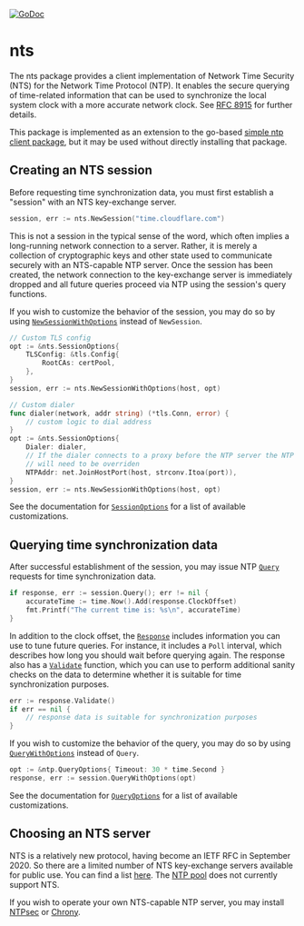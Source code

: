 [![GoDoc](https://godoc.org/github.com/beevik/nts?status.svg)](https://godoc.org/github.com/beevik/nts)

nts
===

The nts package provides a client implementation of Network Time Security
(NTS) for the Network Time Protocol (NTP). It enables the secure querying of
time-related information that can be used to synchronize the local system
clock with a more accurate network clock. See
[RFC 8915](https://tools.ietf.org/html/rfc8915) for further details.

This package is implemented as an extension to the go-based [simple ntp
client package](https://github.com/beevik/ntp), but it may be used without
directly installing that package.


## Creating an NTS session

Before requesting time synchronization data, you must first establish a
"session" with an NTS key-exchange server.

```go
session, err := nts.NewSession("time.cloudflare.com")
```

This is not a session in the typical sense of the word, which often implies a
long-running network connection to a server. Rather, it is merely a collection
of cryptographic keys and other state used to communicate securely with an
NTS-capable NTP server. Once the session has been created, the network
connection to the key-exchange server is immediately dropped and all future
queries proceed via NTP using the session's query functions.

If you wish to customize the behavior of the session, you may do so by using
[`NewSessionWithOptions`](https://godoc.org/github.com/beevik/nts#NewSessionWithOptions)
instead of `NewSession`.

```go
// Custom TLS config
opt := &nts.SessionOptions{
    TLSConfig: &tls.Config{
        RootCAs: certPool,
    },
}
session, err := nts.NewSessionWithOptions(host, opt)

// Custom dialer
func dialer(network, addr string) (*tls.Conn, error) {
    // custom logic to dial address
}
opt := &nts.SessionOptions{
    Dialer: dialer,
    // If the dialer connects to a proxy before the NTP server the NTP address
    // will need to be overriden
    NTPAddr: net.JoinHostPort(host, strconv.Itoa(port)),
}
session, err := nts.NewSessionWithOptions(host, opt)
```

See the documentation for
[`SessionOptions`](https://godoc.org/github.com/beevik/nts#SessionOptions) for a
list of available customizations.

## Querying time synchronization data

After successful establishment of the session, you may issue NTP
[`Query`](https://godoc.org/github.com/beevik/nts#Query) requests for time
synchronization data.

```go
if response, err := session.Query(); err != nil {
    accurateTime := time.Now().Add(response.ClockOffset)
    fmt.Printf("The current time is: %s\n", accurateTime)
}
```

In addition to the clock offset, the
[`Response`](https://godoc.org/github.com/beevik/ntp#Response) includes
information you can use to tune future queries. For instance, it includes a
`Poll` interval, which describes how long you should wait before querying
again. The response also has a
[`Validate`](https://godoc.org/github.com/beevik/ntp#Response.Validate)
function, which you can use to perform additional sanity checks on the data to
determine whether it is suitable for time synchronization purposes.
```go
err := response.Validate()
if err == nil {
    // response data is suitable for synchronization purposes
}
```

If you wish to customize the behavior of the query, you may do so by using
[`QueryWithOptions`](https://godoc.org/github.com/beevik/nts#QueryWithOptions)
instead of `Query`.

```go
opt := &ntp.QueryOptions{ Timeout: 30 * time.Second }
response, err := session.QueryWithOptions(opt)
```

See the documentation for
[`QueryOptions`](https://godoc.org/github.com/beevik/ntp#QueryOptions) for a
list of available customizations.


## Choosing an NTS server

NTS is a relatively new protocol, having become an IETF RFC in September 2020.
So there are a limited number of NTS key-exchange servers available for public
use. You can find a list [here](https://netfuture.ch/public-nts-server-list/).
The [NTP pool](https://www.pool.ntp.org) does not currently support NTS.

If you wish to operate your own NTS-capable NTP server, you may install
[NTPsec](https://docs.ntpsec.org/latest/NTS-QuickStart.html) or
[Chrony](https://chrony.tuxfamily.org).
